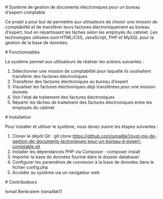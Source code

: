 \# Système de gestion de documents électroniques pour un bureau d'expert-comptable

Ce projet a pour but de permettre aux utilisateurs de choisir une mission de comptabilité et de transférer leurs factures électroniquement au bureau d'expert, tout en répartissant les tâches selon les employés du cabinet. Les technologies utilisées sont HTML/CSS, JavaScript, PHP et MySQL pour la gestion de la base de données.

\# Fonctionnalités

Le système permet aux utilisateurs de réaliser les actions suivantes :

1. Sélectionner une mission de comptabilité pour laquelle ils souhaitent transférer des factures électroniques
1. Transférer des factures électroniques au bureau d'expert
1. Visualiser les factures électroniques déjà transférées pour une mission donnée
1. Voir l'état de traitement des factures électroniques
1. Répartir les tâches de traitement des factures électroniques entre les employés du cabinet

\# Installation

Pour installer et utiliser le système, vous devez suivre les étapes suivantes :

1. Cloner le dépôt Git : git clone https://github.com/ismailbk1/syst-me-de-gestion-de-documents-lectroniques-pour-un-bureau-d-expert-comptable.git
1. Installer les dépendances PHP via Composer : composer install
1. Importer la base de données fournie dans le dossier database/
1. Configurer les paramètres de connexion à la base de données dans le fichier config.php
1. Accéder au système via un navigateur web

\# Contributeurs

Ismail Benkraiem (ismailbk1)
